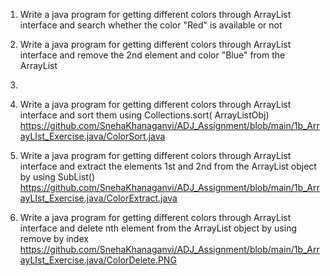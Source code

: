 1. Write a java program for getting different colors through ArrayList interface and search whether the color "Red" is available or not  
2. Write a java program for getting different colors through ArrayList interface and remove the  2nd element and color "Blue" from the ArrayList  
3. 
4. Write a java program for getting different colors through ArrayList interface and sort them  using Collections.sort( ArrayListObj)
   https://github.com/SnehaKhanaganvi/ADJ_Assignment/blob/main/1b_ArrayLIst_Exercise.java/ColorSort.java

5. Write a java program for getting different colors through ArrayList interface and extract the  elements 1st and 2nd from the ArrayList object by using SubList()
   https://github.com/SnehaKhanaganvi/ADJ_Assignment/blob/main/1b_ArrayLIst_Exercise.java/ColorExtract.java 
6. Write a java program for getting different colors through ArrayList interface and delete nth  element from the ArrayList object by using remove by index
   https://github.com/SnehaKhanaganvi/ADJ_Assignment/blob/main/1b_ArrayLIst_Exercise.java/ColorDelete.PNG

